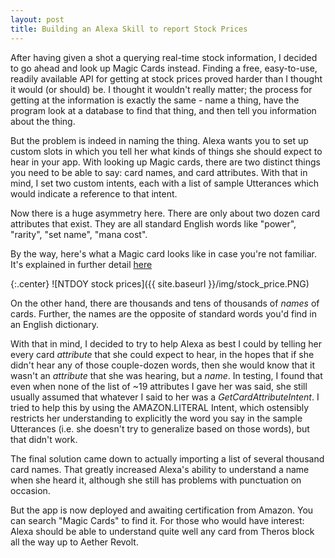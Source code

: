 ```yaml
---
layout: post
title: Building an Alexa Skill to report Stock Prices
---
```


After having given a shot a querying real-time stock information, I decided to go ahead and look up Magic Cards instead. Finding a free, easy-to-use, readily available API for getting at stock prices proved harder than I thought it would (or should) be. I thought it wouldn't really matter; the process for getting at the information is exactly the same - name a thing, have the program look at a database to find that thing, and then tell you information about the thing.

But the problem is indeed in naming the thing. Alexa wants you to set up custom slots in which you tell her what kinds of things she should expect to hear in your app. With looking up Magic cards, there are two distinct things you need to be able to say: card names, and card attributes. With that in mind, I set two custom intents, each with a list of sample Utterances which would indicate a reference to that intent.

Now there is a huge asymmetry here. There are only about two dozen card attributes that exist. They are all standard English words like "power", "rarity", "set name", "mana cost".

By the way, here's what a Magic card looks like in case you're not familiar. It's explained in further detail <a href="http://magic.wizards.com/en/game-info/planeswalker-cards"> here </a>

{:.center}
![NTDOY stock prices]({{ site.baseurl }}/img/stock_price.PNG)

On the other hand, there are thousands and tens of thousands of _names_ of cards. Further, the names are the opposite of standard words you'd find in an English dictionary. 

With that in mind, I decided to try to help Alexa as best I could by telling her every card _attribute_ that she could expect to hear, in the hopes that if she didn't hear any of those couple-dozen words, then she would know that it wasn't an _attribute_ that she was hearing, but a _name_. In testing, I found that even when none of the list of ~19 attributes I gave her was said, she still usually assumed that whatever I said to her was a _GetCardAttributeIntent_. I tried to help this by using the AMAZON.LITERAL Intent, which ostensibly restricts her understanding to explicitly the word you say in the sample Utterances (i.e. she doesn't try to generalize based on those words), but that didn't work.

The final solution came down to actually importing a list of several thousand card names. That greatly increased Alexa's ability to understand a name when she heard it, although she still has problems with punctuation on occasion.

But the app is now deployed and awaiting certification from Amazon. You can search "Magic Cards" to find it. For those who would have interest: Alexa should be able to understand quite well any card from Theros block all the way up to Aether Revolt.
